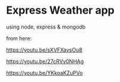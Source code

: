 # Express Weather app
using node, express & mongodb

from here: 

https://youtu.be/sXVFXavsOu8

https://youtu.be/27cRVv0NHAg 

https://youtu.be/YKkoaKZuPVo

